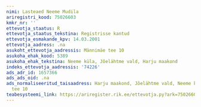 ```yaml
---
nimi: Lasteaed Neeme Mudila
ariregistri_kood: 75026603
kmkr_nr: ''
ettevotja_staatus: R
ettevotja_staatus_tekstina: Registrisse kantud
ettevotja_esmakande_kpv: 14.03.2001
ettevotja_aadress: .na
asukoht_ettevotja_aadressis: Männimäe tee 10
asukoha_ehak_kood: 5389
asukoha_ehak_tekstina: Neeme küla, Jõelähtme vald, Harju maakond
indeks_ettevotja_aadressis: '74226'
ads_adr_id: 1657366
ads_ads_oid: .na
ads_normaliseeritud_taisaadress: Harju maakond, Jõelähtme vald, Neeme küla, Männimäe
  tee 10
teabesysteemi_link: https://ariregister.rik.ee/ettevotja.py?ark=75026603&ref=rekvisiidid
---
```


